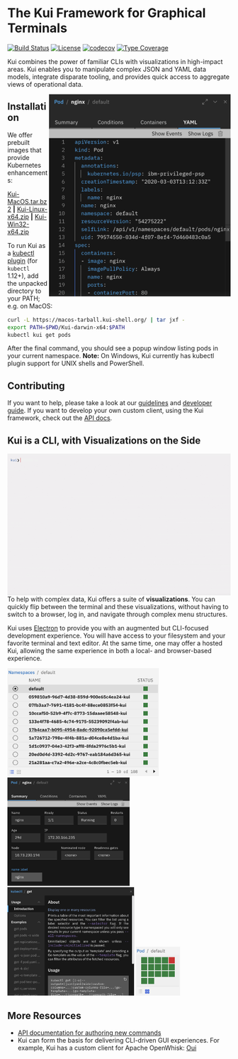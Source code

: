 # The Kui Framework for Graphical Terminals

[![Build Status](https://travis-ci.org/IBM/kui.svg?branch=master)](https://travis-ci.org/IBM/kui)
[![License](https://img.shields.io/badge/license-Apache%202.0-blue.svg)](https://opensource.org/licenses/Apache-2.0)
[![codecov](https://codecov.io/gh/IBM/kui/branch/master/graph/badge.svg)](https://codecov.io/gh/IBM/kui)
[![Type Coverage](https://img.shields.io/endpoint.svg?url=https://us-south.functions.cloud.ibm.com/api/v1/web/kuishell_production/kui/badge.json?which=core)](https://us-south.functions.cloud.ibm.com/api/v1/web/kuishell_production/kui/typecov-model.json)

Kui combines the power of familiar CLIs with visualizations in
high-impact areas. Kui enables you to manipulate complex JSON and YAML
data models, integrate disparate tooling, and provides quick access to
aggregate views of operational data.

<img align="right" width="410" src="docs/readme/images/sidecar.png">

## Installation

We offer prebuilt images that provide Kubernetes enhancements:

[Kui-MacOS.tar.bz2](https://macos-tarball.kui-shell.org) **|** [Kui-Linux-x64.zip](https://linux-zip.kui-shell.org) **|** [Kui-Win32-x64.zip](https://win32-zip.kui-shell.org)

To run Kui as a [kubectl
plugin](https://kubernetes.io/docs/tasks/extend-kubectl/kubectl-plugins/)
(for `kubectl` 1.12+), add the unpacked directory to your PATH;
e.g. on MacOS:

```bash
curl -L https://macos-tarball.kui-shell.org/ | tar jxf -
export PATH=$PWD/Kui-darwin-x64:$PATH
kubectl kui get pods
```

After the final command, you should see a popup window listing pods in
your current namespace. **Note:** On Windows, Kui currently has
kubectl plugin support for UNIX shells and PowerShell.

## Contributing

If you want to help, please take a look at our [guidelines](CONTRIBUTING.md) and [developer guide](docs/dev/README.md). If you want to develop your own custom client, using the Kui framework, check out the
[API docs](https://apidocs.kui-shell.org/).

## Kui is a CLI, with Visualizations on the Side

<img width="640" align="left" src="docs/readme/images/kui-experience.gif">

To help with complex data, Kui offers a suite of
**visualizations**. You can quickly flip between the terminal and
these visualizations, without having to switch to a browser, log in,
and navigate through complex menu structures.

Kui uses [Electron](https://electronjs.org) to provide you with an
augmented but CLI-focused development experience. You will have
access to your filesystem and your favorite terminal and text
editor. At the same time, one may offer a hosted Kui, allowing the
same experience in both a local- and browser-based experience.

<img width="342" src="docs/readme/images/namespaces.png"> <img width="276" src="docs/readme/images/summary.png"> <img width="286" src="docs/readme/images/usage.png">
<img width="100" src="docs/readme/images/grid.png">

## More Resources

- [API documentation for authoring new commands](https://github.com/IBM/kui/wiki/Authoring-Kui-Plugins)
- Kui can form the basis for delivering CLI-driven GUI experiences. For example, Kui has a custom client for Apache OpenWhisk: [Oui](https://github.com/kui-shell/oui#readme)
